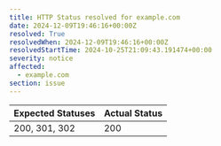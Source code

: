 ```yaml
---
title: HTTP Status resolved for example.com
date: 2024-12-09T19:46:16+00:00Z
resolved: True
resolvedWhen: 2024-12-09T19:46:16+00:00Z
resolvedStartTime: 2024-10-25T21:09:43.191474+00:00
severity: notice
affected:
  - example.com
section: issue
---
```


| Expected Statuses | Actual Status  |
|-------------------|----------------|
| 200, 301, 302 | 200 |
